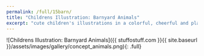 ```yaml
---
permalink: /full/15barn/
title: "Childrens Illustration: Barnyard Animals"
excerpt: "cute children's illustrations in a colorful, cheerful and playful setting, bringing a bright smile to the kid inside"
---
```


![Childrens Illustration: Barnyard Animals]({{ stuffostuff.com }}{{ site.baseurl }}/assets/images/gallery/concept_animals.png){: .full}